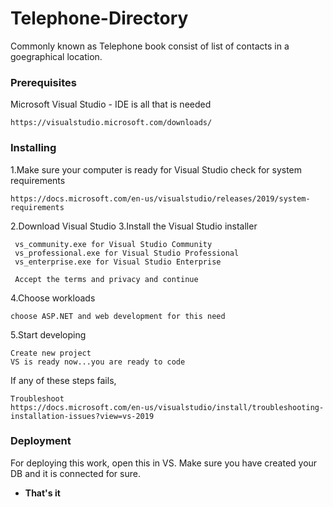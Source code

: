 # Telephone-Directory
  Commonly known as Telephone book consist of list of contacts in a goegraphical location. 
 
### Prerequisites
  Microsoft Visual Studio - IDE is all that is needed
  ```
  https://visualstudio.microsoft.com/downloads/
  ```
 ### Installing
 1.Make sure your computer is ready for Visual Studio
    check for system requirements
 ```
 https://docs.microsoft.com/en-us/visualstudio/releases/2019/system-requirements
 ```
 2.Download Visual Studio
 3.Install the Visual Studio installer
 ```
  vs_community.exe for Visual Studio Community
  vs_professional.exe for Visual Studio Professional
  vs_enterprise.exe for Visual Studio Enterprise
  
  Accept the terms and privacy and continue
```
4.Choose workloads
```
choose ASP.NET and web development for this need
```
5.Start developing
```
Create new project
VS is ready now...you are ready to code
```
If any of these steps fails,
```
Troubleshoot
https://docs.microsoft.com/en-us/visualstudio/install/troubleshooting-installation-issues?view=vs-2019
```
### Deployment
  For deploying this work, open this in VS. Make sure you have created your DB and it is connected for sure. 
 
 * **That's it**
